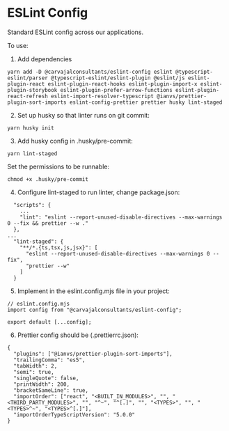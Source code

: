 # ESLint Config

Standard ESLint config across our applications.

To use:

 1. Add dependencies
```
yarn add -D @carvajalconsultants/eslint-config eslint @typescript-eslint/parser @typescript-eslint/eslint-plugin @eslint/js eslint-plugin-react eslint-plugin-react-hooks eslint-plugin-import-x eslint-plugin-storybook eslint-plugin-prefer-arrow-functions eslint-plugin-react-refresh eslint-import-resolver-typescript @ianvs/prettier-plugin-sort-imports eslint-config-prettier prettier husky lint-staged
```

2. Set up husky so that linter runs on git commit:

```
yarn husky init
```

3. Add husky config in .husky/pre-commit:

```
yarn lint-staged
```

Set the permissions to be runnable:
```
chmod +x .husky/pre-commit
```

4. Configure lint-staged to run linter, change package.json:

```
  "scripts": {
    ...
    "lint": "eslint --report-unused-disable-directives --max-warnings 0 --fix && prettier --w ."
  },
...
  "lint-staged": {
    "**/*.{ts,tsx,js,jsx}": [
      "eslint --report-unused-disable-directives --max-warnings 0 --fix",
      "prettier --w"
    ]
  }
```

5. Implement in the eslint.config.mjs file in your project:

```
// eslint.config.mjs
import config from "@carvajalconsultants/eslint-config";

export default [...config];
```

6. Prettier config should be (.prettierrc.json):

```
{
  "plugins": ["@ianvs/prettier-plugin-sort-imports"],
  "trailingComma": "es5",
  "tabWidth": 2,
  "semi": true,
  "singleQuote": false,
  "printWidth": 200,
  "bracketSameLine": true,
  "importOrder": ["react", "<BUILT_IN_MODULES>", "", "<THIRD_PARTY_MODULES>", "", "^~", "^[.]", "", "<TYPES>", "", "<TYPES>^~", "<TYPES>^[.]"],
  "importOrderTypeScriptVersion": "5.0.0"
}
```
